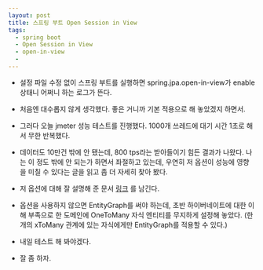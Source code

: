 ```yaml
---
layout: post
title: 스프링 부트 Open Session in View
tags:
  - spring boot
  - Open Session in View
  - open-in-view
  - 
---
```


* 설정 파일 수정 없이 스프링 부트를 실행하면 spring.jpa.open-in-view가 enable 상태니 어쩌니 하는 로그가 뜬다.

* 처음엔 대수롭지 않게 생각했다. 좋은 거니까 기본 적용으로 해 놓았겠지 하면서.

* 그러다 오늘 jmeter 성능 테스트를 진행했다. 1000개 쓰레드에 대기 시간 1초로 해서 무한 반복했다.

* 데이터도 10만건 밖에 안 됐는데, 800 tps라는 받아들이기 힘든 결과가 나왔다. 나는 이 정도 밖에 안 되는가 하면서 좌절하고 있는데, 우연히 저 옵션이 성능에 영향을 미칠 수 있다는 글을 읽고 좀 더 자세히 찾아 봤다.

* 저 옵션에 대해 잘 설명해 준 문서 [링크](https://www.baeldung.com/ring-open-session-in-view) 를 남긴다.

* 옵션을 사용하지 않으면 EntityGraph를 써야 하는데, 초반 하이버네이트에 대한 이해 부족으로 한 도메인에 OneToMany 자식 엔티티를 무지하게 설정해 놓았다. (한 개의 xToMany 관계에 있는 자식에게만 EntityGraph를 적용할 수 있다.)

* 내일 테스트 해 봐야겠다.

* 잘 좀 하자.

